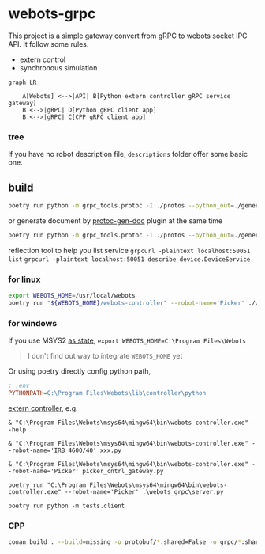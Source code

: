 # webots-grpc

This project is a simple gateway convert from gRPC to webots socket IPC API. It follow some rules.

* extern control
* synchronous simulation

```mermaid
graph LR

    A[Webots] <-->|API| B[Python extern controller gRPC service gateway]
    B <-->|gRPC| D[Python gRPC client app]
    B <-->|gRPC| C[CPP gRPC client app]
```

### tree

If you have no robot description file, `descriptions` folder offer some basic one.

## build

```bash
poetry run python -m grpc_tools.protoc -I ./protos --python_out=./generated --pyi_out=./generated --grpc_python_out=./generated ./protos/*.proto
```

or generate document by [protoc-gen-doc](https://github.com/pseudomuto/protoc-gen-doc) plugin at the same time

```bash
poetry run python -m grpc_tools.protoc -I ./protos --python_out=./generated --pyi_out=./generated --grpc_python_out=./generated --doc_out=./doc --doc_opt=html,index.html ./protos/*.proto
```

reflection tool to help you list service
`grpcurl -plaintext localhost:50051 list`
`grpcurl -plaintext localhost:50051 describe device.DeviceService`

### for linux

```bash
export WEBOTS_HOME=/usr/local/webots
poetry run "${WEBOTS_HOME}/webots-controller" --robot-name='Picker' ./webots_grpc/server.py
```

### for windows

If you use MSYS2 [as state](https://cyberbotics.com/doc/guide/compiling-controllers-in-a-terminal#windows), `export WEBOTS_HOME=C:\Program Files\Webots`

> I don't find out way to integrate `WEBOTS_HOME` yet

Or using poetry directly config python path,

```ini
; .env
PYTHONPATH=C:\Program Files\Webots\lib\controller\python
```


[extern controller](https://cyberbotics.com/doc/guide/running-extern-robot-controllers#launcher), e.g. 

`& "C:\Program Files\Webots\msys64\mingw64\bin\webots-controller.exe" --help`

`& "C:\Program Files\Webots\msys64\mingw64\bin\webots-controller.exe" --robot-name='IRB 4600/40' xxx.py`

`& "C:\Program Files\Webots\msys64\mingw64\bin\webots-controller.exe" --robot-name='Picker' picker_cntrl_gateway.py`

`poetry run "C:\Program Files\Webots\msys64\mingw64\bin\webots-controller.exe" --robot-name='Picker' .\webots_grpc\server.py`

`poetry run python -m tests.client`

### CPP

```bash
conan build . --build=missing -o protobuf/*:shared=False -o grpc/*:shared=False -o abseil/*:shared=False
```
